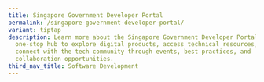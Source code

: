```yaml
---
title: Singapore Government Developer Portal
permalink: /singapore-government-developer-portal/
variant: tiptap
description: Learn more about the Singapore Government Developer Portal, a
  one-stop hub to explore digital products, access technical resources, and
  connect with the tech community through events, best practices, and
  collaboration opportunities.
third_nav_title: Software Development
---
```

